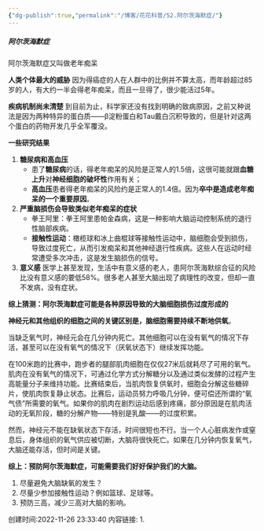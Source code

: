 ```yaml
---
{"dg-publish":true,"permalink":"/博客/花花科普/52.阿尔茨海默症/"}
---
```


#####  阿尔茨海默症
阿尔茨海默症又叫做老年痴呆

**人类个体最大的威胁**
因为得癌症的人在人群中的比例并不算太高，而年龄超过85岁的人，有大约一半会得老年痴呆，而且一旦得了，很少能活过5年。

**疾病机制尚未清楚**
到目前为止，科学家还没有找到明确的致病原因，之前又种说法是因为两种特异的蛋白质——β淀粉蛋白和Tau戴白沉积导致的，但是针对这两个蛋白的药物开发几乎全军覆没。

**一些研究结果**
1.  **糖尿病和高血压**
    -   患了**糖尿病**的话，得老年痴呆的风险是正常人的1.5倍，这很可能就跟**血糖上升**对**神经细胞的破坏性**作用有关；
    -   **高血压**患者得老年痴呆的风险约是正常人的1.4倍。因为**卒中是造成老年痴呆的一个重要原因**。
2.  **严重脑损伤会导致类似老年痴呆的症状**
    -   拳王阿里：拳王阿里患帕金森病，这是一种影响大脑运动控制系统的退行性脑部疾病。
    -   **接触性运动**：橄榄球和冰上曲棍球等接触性运动中，脑细胞会受到损伤，导致过度死亡，从而引发痴呆和其他神经退行性疾病。这些人在运动时经常遭受多次冲击，这是发生脑损伤的信号。
3.  **意义感** 
	医学上甚至发现，生活中有意义感的老人，患阿尔茨海默综合征的风险比没有意义感的要低58%。很多老人甚至大脑出现了病理性的改变，但却一直不发病，没有症状。

**综上猜测：阿尔茨海默症可能是各种原因导致的大脑细胞损伤过度形成的**

**神经元和其他组织的细胞之间的关键区别是，脑细胞需要持续不断地供氧**。

当缺乏氧气时，神经元会在几分钟内死亡。其他细胞可以在没有氧气的情况下存活，甚至可以在没有氧气的情况下（厌氧状态下）继续发挥功能。

在100米跑的比赛中，跑步者的腿部肌肉细胞在仅仅27米后就耗尽了可用的氧气。肌肉在没有氧气的情况下，可通过化学方式分解糖分以及通过类似发酵的过程产生高能量分子来维持功能。比赛结束后，当肌肉恢复供氧时，细胞会分解这些糖碎片，使肌肉恢复静止状态。比赛后，运动员努力呼吸几分钟，便可偿还所谓的“氧气债”所需要的氧气。如果你的肌肉在剧烈运动后感到疼痛，部分原因是在肌肉活动的无氧阶段，糖的分解产物——特别是乳酸——的过度积累。

然而，神经元不能在缺氧状态下存活，时间很短也不行。当一个人心脏病发作或窒息后，身体组织的氧气供应被切断，大脑将很快死亡。如果在几分钟内恢复氧气，大脑还能存活，但时间是关键。

**综上：预防阿尔茨海默症，可能需要我们好好保护我们的大脑。**

1.  尽量避免大脑缺氧的发生？
2.  尽量少参加接触性运动？例如篮球、足球等。
3.  预防三高，减少三高对大脑的影响。

创建时间:2022-11-26 23:33:40
内容链接: 
1.  

